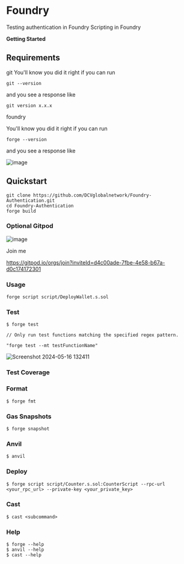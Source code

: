 # Foundry 

Testing authentication in Foundry
Scripting in Foundry

**Getting Started**

## Requirements

git You'll know you did it right if you can run

```shell
git --version
```

and you see a response like

```shell
git version x.x.x
```

foundry

You'll know you did it right if you can run

```shell
forge --version

```
and you see a response like

![image](https://github.com/DCVglobalnetwork/Foundry-Authentication/assets/105791829/5a218539-70e7-457f-b425-29f704f48448)

## Quickstart

```shell
git clone https://github.com/DCVglobalnetwork/Foundry-Authentication.git
cd Foundry-Authentication
forge build
```

### Optional Gitpod

![image](https://github.com/DCVglobalnetwork/Foundry-Authentication/assets/105791829/68cd6e36-2305-43cd-90c3-03126f85e8e2)

Join me 

https://gitpod.io/orgs/join?inviteId=d4c00ade-7fbe-4e58-b67a-d0c174172301

### Usage

```shell
forge script script/DeployWallet.s.sol
```

### Test

```shell
$ forge test
```

```shell
// Only run test functions matching the specified regex pattern.

"forge test --mt testFunctionName" 
```

![Screenshot 2024-05-16 132411](https://github.com/DCVglobalnetwork/Foundry-Authentication/assets/105791829/a183f884-6ad3-4ca7-a080-6c5617162bf2)


### Test Coverage


### Format

```shell
$ forge fmt
```

### Gas Snapshots

```shell
$ forge snapshot
```

### Anvil

```shell
$ anvil
```

### Deploy

```shell
$ forge script script/Counter.s.sol:CounterScript --rpc-url <your_rpc_url> --private-key <your_private_key>
```

### Cast

```shell
$ cast <subcommand>
```

### Help

```shell
$ forge --help
$ anvil --help
$ cast --help
```
